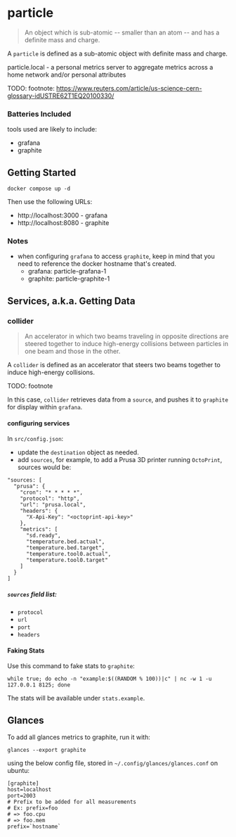 # particle

> An object which is sub-atomic -- smaller than an atom -- and has a definite mass and charge.

A `particle` is defined as a sub-atomic object with definite mass and charge.

particle.local - a personal metrics server to aggregate metrics across a home network and/or personal attributes

TODO: footnote: https://www.reuters.com/article/us-science-cern-glossary-idUSTRE62T1EQ20100330/

### Batteries Included

tools used are likely to include:

- grafana
- graphite

## Getting Started

```
docker compose up -d
```

Then use the following URLs:

- http://localhost:3000 - grafana
- http://localhost:8080 - graphite

### Notes

- when configuring `grafana` to access `graphite`, keep in mind that you need to reference the docker hostname that's created.
    - grafana: particle-grafana-1
    - graphite: particle-graphite-1
    
## Services, a.k.a. Getting Data

### collider

> An accelerator in which two beams traveling in opposite directions are steered together to induce high-energy collisions between particles in one beam and those in the other.

A `collider` is defined as an accelerator that steers two beams together to induce high-energy collisions.

TODO: footnote

In this case, `collider` retrieves data from a `source`, and pushes it to `graphite` for display within `grafana`.

#### configuring services

In `src/config.json`:

- update the `destination` object as needed.
- add `sources`, for example, to add a Prusa 3D printer running `OctoPrint`, sources would be:
```
"sources: [
  "prusa": {
    "cron": "* * * * *",
    "protocol": "http",
    "url": "prusa.local",
    "headers": {
      "X-Api-Key": "<octoprint-api-key>"
    },
    "metrics": [
      "sd.ready",
      "temperature.bed.actual",
      "temperature.bed.target",
      "temperature.tool0.actual",
      "temperature.tool0.target"
    ]
  }
]
```

##### `sources` field list:

- `protocol`
- `url`
- `port`
- `headers`

#### Faking Stats

Use this command to fake stats to `graphite`:

```
while true; do echo -n "example:$((RANDOM % 100))|c" | nc -w 1 -u 127.0.0.1 8125; done
```

The stats will be available under `stats.example`.

## Glances

To add all glances metrics to graphite, run it with:

```
glances --export graphite
```

using the below config file, stored in `~/.config/glances/glances.conf` on ubuntu:

```
[graphite]
host=localhost
port=2003
# Prefix to be added for all measurements
# Ex: prefix=foo
# => foo.cpu
# => foo.mem
prefix=`hostname`
```
